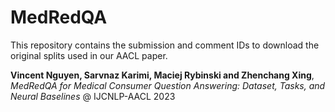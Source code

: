 # MedRedQA

This repository contains the submission and comment IDs to download the original splits used in our AACL paper.

**Vincent Nguyen, Sarvnaz Karimi, Maciej Rybinski and Zhenchang Xing**, *MedRedQA for Medical Consumer Question Answering: Dataset, Tasks, and Neural Baselines* @ IJCNLP-AACL 2023
